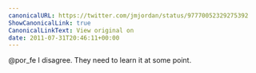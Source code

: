 ```yaml
---
canonicalURL: https://twitter.com/jmjordan/status/97770052329275392
ShowCanonicalLink: true
CanonicalLinkText: View original on
date: 2011-07-31T20:46:11+00:00
---
```

@por_fe I disagree. They need to learn it at some point.
